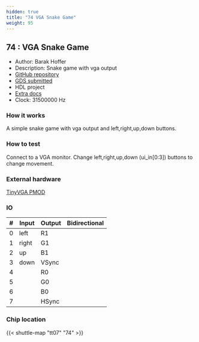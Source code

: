 ```yaml
---
hidden: true
title: "74 VGA Snake Game"
weight: 95
---
```


## 74 : VGA Snake Game

* Author: Barak Hoffer
* Description: Snake game with vga output
* [GitHub repository](https://github.com/barakhoffer/tt07-vga-snake)
* [GDS submitted](https://github.com/barakhoffer/tt07-vga-snake/actions/runs/9331930231)
* HDL project
* [Extra docs]()
* Clock: 31500000 Hz

<!---

This file is used to generate your project datasheet. Please fill in the information below and delete any unused
sections.

You can also include images in this folder and reference them in the markdown. Each image must be less than
512 kb in size, and the combined size of all images must be less than 1 MB.
-->


### How it works

A simple snake game with vga output and left,right,up,down buttons.

### How to test

Connect to a VGA monitor. Change left,right,up,down (ui_in[0:3]) buttons to change movement.

### External hardware

[TinyVGA PMOD](https://github.com/mole99/tiny-vga)


### IO

| #             | Input    | Output   | Bidirectional   |
| ------------- | -------- | -------- | --------------- |
| 0 | left  | R1  |         |
| 1 | right  | G1  |         |
| 2 | up  | B1  |         |
| 3 | down  | VSync  |         |
| 4 |   | R0  |         |
| 5 |   | G0  |         |
| 6 |   | B0  |         |
| 7 |   | HSync  |         |


### Chip location

{{< shuttle-map "tt07" "74" >}}
